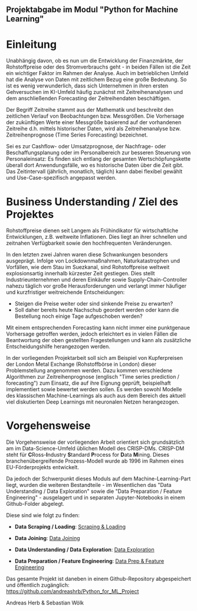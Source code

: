 ## Projektabgabe im Modul "Python for Machine Learning"

# Einleitung

Unabhängig davon, ob es nun um die Entwicklung der Finanzmärkte, der Rohstoffpreise oder des Stromverbrauchs geht - in beiden Fällen ist die Zeit ein wichtiger Faktor im Rahmen der Analyse. Auch im betrieblichen Umfeld hat die Analyse von Daten mit zeitlichem Bezug eine große Bedeutung. So ist es wenig verwunderlich, dass sich Unternehmen in ihren ersten Gehversuchen im KI-Umfeld häufig zunächst mit Zeitreihenanalysen und dem anschließenden Forecasting der Zeitreihendaten beschäftigen.

Der Begriff Zeitreihe stammt aus der Mathematik und beschreibt den zeitlichen Verlauf von Beobachtungen bzw. Messgrößen. Die Vorhersage der zukünftigen Werte einer Messgröße basierend auf der vorhandenen Zeitreihe d.h. mittels historischer Daten, wird als Zeitreihenanalyse bzw. Zeitreihenprognose (Time Series Forecasting) bezeichnet.

Sei es zur Cashflow- oder Umsatzprognose, der Nachfrage- oder Beschaffungsplanung oder im Personalbereich zur besseren Steuerung von Personaleinsatz: Es finden sich entlang der gesamten Wertschöpfungskette überall dort Anwendungsfälle, wo es historische Daten über die Zeit gibt. Das Zeitintervall (jährlich, monatlich, täglich) kann dabei flexibel gewählt und Use-Case-spezifisch angepasst werden.


# Business Understanding / Ziel des Projektes

Rohstoffpreise dienen seit Langem als Frühindikator für wirtschaftliche Entwicklungen, z.B. weltweite Inflationen. Dies liegt an ihrer schnellen und zeitnahen Verfügbarkeit sowie den hochfrequenten Veränderungen. 

In den letzten zwei Jahren waren diese Schwankungen besonders ausgeprägt. Infolge von Lockdownmaßnahmen, Naturkatastrophen und Vorfällen, wie dem Stau im Suezkanal, sind Rohstoffpreise weltweit explosionsartig innerhalb kürzester Zeit gestiegen. Dies stellt Industrieunternehmen und deren Einkäufer sowie Supply-Chain-Controller nahezu täglich vor große Herausforderungen und verlangt immer häufiger und kurzfristiger weitreichende Entscheidungen: <br>
- Steigen die Preise weiter oder sind sinkende Preise zu erwarten? 
- Soll daher bereits heute Nachschub geordert werden oder kann die Bestellung noch einige Tage aufgeschoben werden?

Mit einem entsprechenden Forecasting kann nicht immer eine punktgenaue Vorhersage getroffen werden, jedoch erleichtert es in vielen Fällen die Beantwortung der oben gestellten Fragestellungen und kann als zusätzliche Entscheidungshilfe herangezogen werden.

In der vorliegenden Projektarbeit soll sich am Beispiel von Kupferpreisen der London Metal Exchange (Rohstoffbörse in London) dieser Problemstellung angenommen werden. Dazu kommen verschiedene Algorithmen zur Zeitreihenprognose (englisch "Time series prediction / forecasting") zum Einsatz, die auf ihre Eignung geprüft, beispielhaft implementiert sowie bewertet werden sollen. Es werden sowohl Modelle des klassischen Machine-Learnings als auch aus dem Bereich des aktuell viel diskutierten Deep Learnings mit neuronalen Netzen herangezogen.

# Vorgehensweise

Die Vorgehensweise der vorliegenden Arbeit orientiert sich grundsätzlich am im Data-Science-Umfeld üblichen Modell des CRISP-DMs. CRISP-DM steht für **C**Ross-**I**ndustry **S**tandard **P**rocess for **D**ata **M**ining. Dieses branchenübergreifende Prozess-Modell wurde ab 1996 im Rahmen eines EU-Förderprojekts entwickelt.

Da jedoch der Schwerpunkt dieses Moduls auf dem Machine-Learning-Part liegt, wurden die weiteren Bestandteile - im Wesentlichen das "Data Understanding / Data Exploration" sowie die "Data Preparation / Feature Engineering" - ausgelagert und in separaten Jupyter-Notebooks in einem Github-Folder abgelegt.

Diese sind wie folgt zu finden:

- **Data Scraping / Loading**: [Scraping & Loading](http://htmlpreview.github.io/?https://github.com/andreashrb/Python_for_ML_Project/blob/main/interim_results/1%20-%20Scrapping_Loading_Copper_Economic_Data.html)

- **Data Joining**: [Data Joining](http://htmlpreview.github.io/?https://github.com/andreashrb/Python_for_ML_Project/blob/main/interim_results/2%20-%20Joining_Copper-EconomicData.html)

- **Data Understanding / Data Exploration**: [Data Exploration](http://htmlpreview.github.io/?https://github.com/andreashrb/Python_for_ML_Project/blob/main/interim_results/3%20-%20Data%20Exploration_CopperPrice_CopperStock.html)

- **Data Preparation / Feature Engineering**: [Data Prep & Feature Engineering](http://htmlpreview.github.io/?https://github.com/andreashrb/Python_for_ML_Project/blob/main/interim_results/4%20-%20DataPreparation_FeatureEngineering.html)

Das gesamte Projekt ist daneben in einem Github-Repository abgespeichert und öffentlich zugänglich:
https://github.com/andreashrb/Python_for_ML_Project


Andreas Herb & Sebastian Wölk
